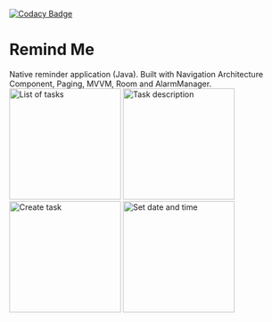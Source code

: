[![Codacy Badge](https://api.codacy.com/project/badge/Grade/73e7ba875e69421da29ef65231a58bbf)](https://www.codacy.com?utm_source=github.com&amp;utm_medium=referral&amp;utm_content=r0shka/motivation-call&amp;utm_campaign=Badge_Grade)

# Remind Me
Native reminder application (Java). Built with Navigation Architecture Component, Paging, MVVM, Room and AlarmManager.<br/>
<img src="https://i.imgur.com/Uar8tF6.png" alt="List of tasks" width="200"/>
<img src="https://i.imgur.com/DQIIANS.png" alt="Task description" width="200"/>
<img src="https://i.imgur.com/gdITQYQ.png" alt="Create task" width="200"/>
<img src="https://i.imgur.com/npKjUvU.png" alt="Set date and time" width="200"/>
